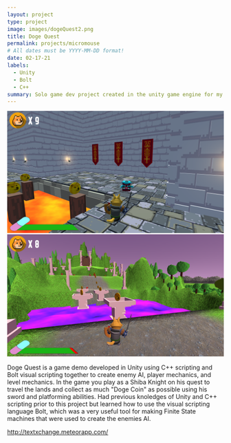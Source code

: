 ```yaml
---
layout: project
type: project
image: images/dogeQuest2.png
title: Doge Quest
permalink: projects/micromouse
# All dates must be YYYY-MM-DD format!
date: 02-17-21
labels:
  - Unity
  - Bolt
  - C++
summary: Solo game dev project created in the unity game engine for my ICS485 project.
---
```


<img class="ui medium right floated rounded image" src="../images/dogeQuest3.png">
<img class="ui medium right floated rounded image" src="../images/dogeQuest1.png">

Doge Quest is a game demo developed in Unity using C++ scripting and Bolt visual scripting together to create enemy AI, player mechanics, and level mechanics. In the game you play as a Shiba Knight on his quest to travel the lands and collect as much "Doge Coin" as possible using his sword and platforming abilities. Had previous knoledges of Unity and C++ scripting prior to this project but learned how to use the visual scripting language Bolt, which was a very useful tool for making Finite State machines that were used to create the enemies AI.


http://textxchange.meteorapp.com/


